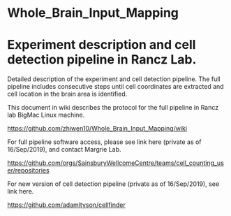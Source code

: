 # Whole_Brain_Input_Mapping

# Experiment description and cell detection pipeline in Rancz Lab.

Detailed description of the experiment and cell detection pipeline.
The full pipeline includes consecutive steps until cell coordinates are extracted and cell location in the brain area is identified.

This document in wiki describes the protocol for the full pipeline in Rancz lab BigMac Linux machine.

https://github.com/zhiwen10/Whole_Brain_Input_Mapping/wiki



For full pipeline software access, please see link here (private as of 16/Sep/2019), and contact Margrie Lab.

https://github.com/orgs/SainsburyWellcomeCentre/teams/cell_counting_user/repositories

For new version of cell detection pipeline (private as of 16/Sep/2019), see link here.

https://github.com/adamltyson/cellfinder


